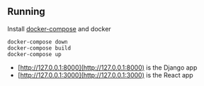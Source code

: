 ## Running

Install [docker-compose](https://docs.docker.com/compose/install/)
and docker

```
docker-compose down
docker-compose build
docker-compose up
```

- [http://127.0.0.1:8000](http://127.0.0.1:8000) is the Django app
- [http://127.0.0.1:3000](http://127.0.0.1:3000) is the React app
